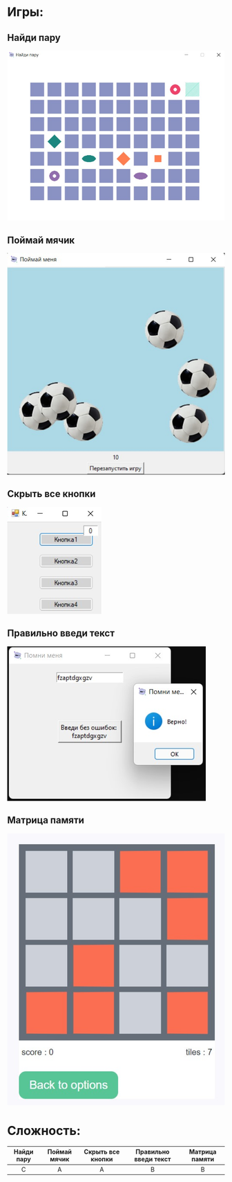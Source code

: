 # Игры:

## Найди пару
![avatar](https://github.com/Kotyga/CoffeeFace_RSSU_hack/blob/Kotyga_MM/Screen/Memory%20game.jpg)
## Поймай мячик
![avatar](https://github.com/Kotyga/CoffeeFace_RSSU_hack/blob/Kotyga_MM/Screen/Fly%20ball.jpg)
## Скрыть все кнопки
![avatar](https://github.com/Kotyga/CoffeeFace_RSSU_hack/blob/Kotyga_MM/Screen/Button.jpg)
## Правильно введи текст
![avatar](https://github.com/Kotyga/CoffeeFace_RSSU_hack/blob/Kotyga_MM/Screen/Genereate.jpg)
## Матрица памяти
![avatar](https://github.com/Kotyga/CoffeeFace_RSSU_hack/blob/Kotyga_MM/Screen/Memory%20matrix.jpg)

# Сложность:

|   Найди пару  | Поймай мячик  | Скрыть все кнопки  | Правильно введи текст  |   Матрица памяти  |
|:-------------:|:-------------:|:------------------:|:----------------------:|:-----------------:|
|       C       |       A       |          A         |             B          |           B       |
